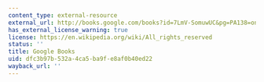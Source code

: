 ```yaml
---
content_type: external-resource
external_url: http://books.google.com/books?id=7LmV-SomuwUC&pg=PA138=onepage
has_external_license_warning: true
license: https://en.wikipedia.org/wiki/All_rights_reserved
status: ''
title: Google Books
uid: dfc3b97b-532a-4ca5-ba9f-e8af0b40ed22
wayback_url: ''
---
```

